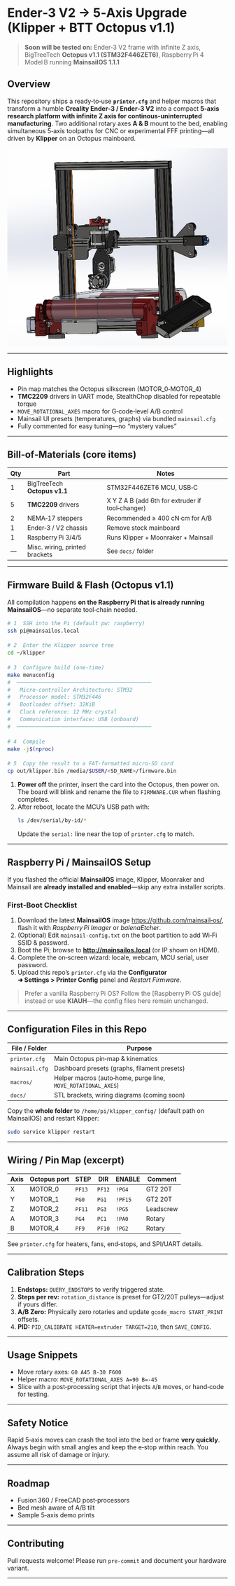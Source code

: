 # Ender‑3 V2 → 5‑Axis Upgrade (Klipper + BTT Octopus v1.1)

> **Soon will be tested on:** Ender‑3 V2 frame with infinite Z axis, BigTreeTech **Octopus v1.1 (STM32F446ZET6)**, Raspberry Pi 4 Model B running **MainsailOS 1.1.1**

## Overview
This repository ships a ready‑to‑use **`printer.cfg`** and helper macros that transform a humble **Creality Ender‑3 / Ender‑3 V2** into a compact **5‑axis research platform with infinite Z axis for continous-uninterrupted manufacturing**. Two additional rotary axes **A & B** mount to the bed, enabling simultaneous 5‑axis toolpaths for CNC or experimental FFF printing—all driven by **Klipper** on an Octopus mainboard.

![machine‑photo](ender3_5axis_infiniteZ.png)

---

## Highlights
* Pin map matches the Octopus silkscreen (MOTOR_0‑MOTOR_4)  
* **TMC2209** drivers in UART mode, StealthChop disabled for repeatable torque  
* `MOVE_ROTATIONAL_AXES` macro for G‑code‑level A/B control  
* Mainsail UI presets (temperatures, graphs) via bundled `mainsail.cfg`  
* Fully commented for easy tuning—no “mystery values”  

---

## Bill‑of‑Materials (core items)
| Qty | Part | Notes |
|-----|------|-------|
| 1 | BigTreeTech **Octopus v1.1** | STM32F446ZET6 MCU, USB‑C |
| 5 | **TMC2209** drivers | X Y Z A B (add 6th for extruder if tool‑changer) |
| 2 | NEMA‑17 steppers | Recommended ≥ 400 cN·cm for A/B |
| 1 | Ender‑3 / V2 chassis | Remove stock mainboard |
| 1 | Raspberry Pi 3/4/5 | Runs Klipper + Moonraker + Mainsail |
| — | Misc. wiring, printed brackets | See `docs/` folder |

---

## Firmware Build & Flash (Octopus v1.1)
All compilation happens **on the Raspberry Pi that is already running MainsailOS**—no separate tool‑chain needed.

```bash
# 1  SSH into the Pi (default pw: raspberry)
ssh pi@mainsailos.local

# 2  Enter the Klipper source tree
cd ~/klipper

# 3  Configure build (one‑time)
make menuconfig
#  ───────────────────────────────────────────
#   Micro‑controller Architecture: STM32
#   Processor model: STM32F446
#   Bootloader offset: 32KiB
#   Clock reference: 12 MHz crystal
#   Communication interface: USB (onboard)
#  ───────────────────────────────────────────

# 4  Compile
make -j$(nproc)

# 5  Copy the result to a FAT‑formatted micro‑SD card
cp out/klipper.bin /media/$USER/<SD_NAME>/firmware.bin
```
1. **Power off** the printer, insert the card into the Octopus, then power on. The board will blink and rename the file to `FIRMWARE.CUR` when flashing completes.
2. After reboot, locate the MCU’s USB path with:
   ```bash
   ls /dev/serial/by-id/*
   ```
   Update the `serial:` line near the top of `printer.cfg` to match.

---

## Raspberry Pi / MainsailOS Setup
If you flashed the official **MainsailOS** image, Klipper, Moonraker and Mainsail are **already installed and enabled**—skip any extra installer scripts.

### First‑Boot Checklist
1. Download the latest **MainsailOS** image <https://github.com/mainsail‑os/>, flash it with *Raspberry Pi Imager* or *balenaEtcher*.
2. (Optional) Edit `mainsail-config.txt` on the boot partition to add Wi‑Fi SSID & password.
3. Boot the Pi; browse to **http://mainsailos.local** (or IP shown on HDMI).
4. Complete the on‑screen wizard: locale, webcam, MCU serial, user password.
5. Upload this repo’s `printer.cfg` via the **Configurator ➜ Settings > Printer Config** panel and *Restart Firmware*.

> Prefer a vanilla Raspberry Pi OS? Follow the [Raspberry Pi OS guide] instead or use **KIAUH**—the config files here remain unchanged.

---

## Configuration Files in this Repo
| File / Folder | Purpose |
|---------------|---------|
| `printer.cfg` | Main Octopus pin‑map & kinematics |
| `mainsail.cfg` | Dashboard presets (graphs, filament presets) |
| `macros/` | Helper macros (auto‑home, purge line, `MOVE_ROTATIONAL_AXES`) |
| `docs/` | STL brackets, wiring diagrams (coming soon) |

Copy the **whole folder** to `/home/pi/klipper_config/` (default path on MainsailOS) and restart Klipper:
```bash
sudo service klipper restart
```

---

## Wiring / Pin Map (excerpt)
| Axis | Octopus port | STEP | DIR | ENABLE | Comment |
|------|--------------|------|-----|--------|---------|
| X | MOTOR_0 | `PF13` | `PF12` | `!PG4` | GT2 20T |
| Y | MOTOR_1 | `PG0` | `PG1`  | `!PF15`| GT2 20T |
| Z | MOTOR_2 | `PF11`| `PG3`  | `!PG5` | Leadscrew |
| A | MOTOR_3 | `PG4` | `PC1`  | `!PA0` | Rotary |
| B | MOTOR_4 | `PF9` | `PF10` | `!PG2` | Rotary |

See `printer.cfg` for heaters, fans, end‑stops, and SPI/UART details.

---

## Calibration Steps
1. **Endstops:** `QUERY_ENDSTOPS` to verify triggered state.
2. **Steps per rev:** `rotation_distance` is preset for GT2/20T pulleys—adjust if yours differ.
3. **A/B Zero:** Physically zero rotaries and update `gcode_macro START_PRINT` offsets.
4. **PID:** `PID_CALIBRATE HEATER=extruder TARGET=210`, then `SAVE_CONFIG`.

---

## Usage Snippets
* Move rotary axes: `G0 A45 B‑30 F600`
* Helper macro: `MOVE_ROTATIONAL_AXES A=90 B=‑45`
* Slice with a post‑processing script that injects `A`/`B` moves, or hand‑code for testing.

---

## Safety Notice
Rapid 5‑axis moves can crash the tool into the bed or frame **very quickly**. Always begin with small angles and keep the e‑stop within reach. You assume all risk of damage or injury.

---

## Roadmap
- Fusion 360 / FreeCAD post‑processors
- Bed mesh aware of A/B tilt
- Sample 5‑axis demo prints

---

## Contributing
Pull requests welcome! Please run `pre‑commit` and document your hardware variant.

---


